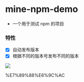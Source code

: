 # mine-npm-demo

- 一个用于测试 npm 的项目

### 特性

- [x] 自动发布版本
- [x] 根据不同的版本号发布不同的版本

<img src="https://shields.io/github/v/release/biaov/wordpress.svg?logo=github&label=\u672c\u7248" />

%E7%89%88%E6%9C%AC

